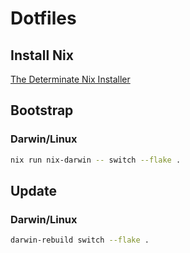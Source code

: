 # Dotfiles

## Install Nix

[The Determinate Nix Installer](https://github.com/DeterminateSystems/nix-installer)

## Bootstrap

### Darwin/Linux

```sh
nix run nix-darwin -- switch --flake .
```

## Update

### Darwin/Linux

```sh
darwin-rebuild switch --flake .
```
